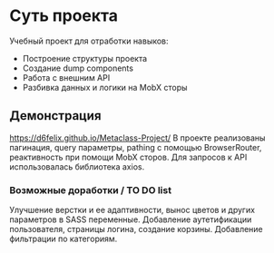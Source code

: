 # Суть проекта
Учебный проект для отработки навыков:
- Построение структуры проекта
- Создание dump components
- Работа с внешним API
- Разбивка данных и логики на MobX сторы

## Демонстрация
https://d6felix.github.io/Metaclass-Project/
В проекте реализованы пагинация, query параметры, pathing с помощью BrowserRouter, реактивность при помощи MobX сторов.
Для запросов к API использовалась библиотека axios.

### Возможные доработки / TO DO list
Улучшение верстки и ее адаптивности, вынос цветов и других параметров в SASS переменные. 
Добавление аутетификации пользователя, страницы логина, создание корзины.
Добавление фильтрации по категориям.